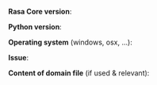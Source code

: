 <!-- THIS INFORMATION IS MANDATORY - YOUR ISSUE WILL BE CLOSED IF IT IS MISSING. If you don't know your Rasa Core version, use `pip list | grep rasa`. Removing the below information is allowed for FEATURE REQUESTS. --> 

**Rasa Core version**:

**Python version**: 

**Operating system** (windows, osx, ...):

**Issue**:



**Content of domain file** (if used & relevant):
```yaml

```
